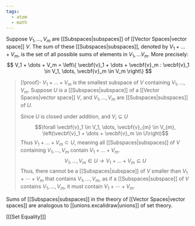 ```yaml
---
tags:
  - atom
  - math
---
```

Suppose $V_1, \dots, V_m$ are [[Subspaces|subspaces]] of [[Vector Spaces|vector space]] $V$. The sum of these [[Subspaces|subspaces]], denoted by $V_1 + \dots + V_m$, is the set of all possible sums of elements in $V_1, \dots V_m$. More precisely:
$$ V_1 + \dots + V_m = \left\{ \vecbf{v}_1 + \dots + \vecbf{v}_m : \vecbf{v}_1 \in V_1, \dots, \vecbf{v}_m \in V_m \right\} $$

>[!proof]- $V_1 + \dots + V_m$ is the smallest subspace of $V$ containing $V_1,\dots,V_m$.
> Suppose $U$ is a [[Subspaces|subspace]] of a [[Vector Spaces|vector space]] $V$, and $V_1, \dots, V_m$ are [[Subspaces|subspaces]] of $U$.
> 
> Since $U$ is closed under addition, and $V_{i} \subseteq U$
> $$\forall \vecbf{v}_1 \in V_1, \dots, \vecbf{v}_{m} \in V_{m}, \left(\vecbf{v}_1 + \dots + \vecbf{v}_m \in U\right)$$
> Thus $V_1 + \dots + V_m \subset U$, meaning all [[Subspaces|subspaces]] of $V$ containing $V_1, \dots, V_m$ contain $V_1 + \dots + V_m$.
> $$ V_1, \dots, V_m \in U \to V_1 + \dots + V_m \subseteq U $$
> Thus, there cannot be a [[Subspaces|subspace]] of $V$ smaller than $V_{1} + \cdots + V_{m}$ that contains $V_{1}, \dots, V_{m}$, as if a [[Subspaces|subspace]] of $V$ contains $V_{1}, \dots, V_{m}$, it must contain $V_{1} + \cdots + V_{m}$.



Sums of [[Subspaces|subspaces]] in the theory of [[Vector Spaces|vector spaces]] are analogous to [[unions.excalidraw|unions]] of set theory.

\[[[Set Equality]]\]
